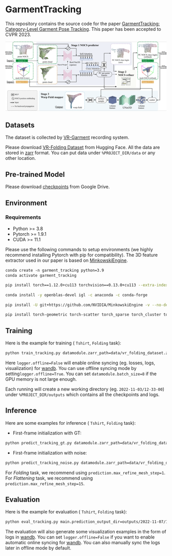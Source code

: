 # GarmentTracking

This repository contains the source code for the paper [GarmentTracking: Category-Level Garment Pose Tracking](https://garment-tracking.robotflow.ai/). This paper has been accepted to CVPR 2023.

![network](assets/network.png)

## Datasets
The dataset is collected by [VR-Garment](https://github.com/xiaoxiaoxh/VR-Garment) recording system.

Please download [VR-Folding Dataset](https://huggingface.co/datasets/robotflow/vr-folding) from Hugging Face. All the data are stored in [zarr](https://zarr.readthedocs.io/en/stable/) format. You can put data under `%PROJECT_DIR/data` or any other location.

## Pre-trained Model

Please download [checkpoints](https://drive.google.com/file/d/1ATy_rWQ13P_AAaP8wvQd41uVvL6UOco2/view?usp=share_link) from Google Drive.

## Environment

### Requirements

- Python >= 3.8
- Pytorch >= 1.9.1
- CUDA >= 11.1

Please use the following commands to setup environments (we highly recommend installing Pytorch with pip for compatibility). The 3D feature extractor used in our paper is based on [MinkowskiEngine](https://github.com/NVIDIA/MinkowskiEngine).

```
conda create -n garment_tracking python=3.9
conda activate garment_tracking
```

```bash
pip install torch==1.12.0+cu113 torchvision==0.13.0+cu113 --extra-index-url https://download.pytorch.org/whl/cu113
```
```bash
conda install -y openblas-devel igl -c anaconda -c conda-forge
```

```bash
pip install -U git+https://github.com/NVIDIA/MinkowskiEngine -v --no-deps --install-option="--blas_include_dirs=${CONDA_PREFIX}/include" --install-option="--blas=openblas"
```
```bash
pip install torch-geometric torch-scatter torch_sparse torch_cluster torchmetrics==0.5.1 open3d pandas wandb pytorch-lightning==1.4.9 hydra-core scipy==1.7.0 scikit-image matplotlib zarr numcodecs tqdm dask numba
```



## Training

Here is the example for training ( `Tshirt`, `Folding` task):

```bash
python train_tracking.py datamodule.zarr_path=data/vr_folding_dataset.zarr/Tshirt logger.offline=False  logger.name=Tshirt-folding-tracking
```

Here `logger.offline=False` will enable online syncing (eg. losses, logs, visualization) for [wandb](wandb.ai). You can use offline syncing mode by setting`logger.offline=True`. You can set `datamodule.batch_size=8` if the GPU memory is not large enough.

Each running will create a new working directory (eg. `2022-11-03/12-33-00`) under `%PROJECT_DIR/outputs` which contains all the checkpoints and logs.

## Inference

Here are some examples for inference ( `Tshirt`, `Folding` task):

- First-frame initialization with GT:

```bash
python predict_tracking_gt.py datamodule.zarr_path=data/vr_folding_dataset.zarr/Tshirt prediction.max_refine_mesh_step=0 main.checkpoint_path=outputs/2022-11-03/12-33-00/checkpoints/last.ckpt logger.name=Tshirt-folding-tracking_test-gt
```

- First-frame initialization with noise:

```bash
python predict_tracking_noise.py datamodule.zarr_path=data/vr_folding_dataset.zarr/Tshirt prediction.max_refine_mesh_step=1 main.checkpoint_path=outputs/2022-11-03/12-33-00/checkpoints/last.ckpt  logger.name=Tshirt-folding-tracking_test-noise
```

For *Folding* task, we recommend using `prediction.max_refine_mesh_step=1`. For *Flattening* task, we recommend using `prediction.max_refine_mesh_step=15`.

## Evaluation

Here is the example for evaluation ( `Tshirt`, `Folding` task):

```bash
python eval_tracking.py main.prediction_output_dir=outputs/2022-11-07/14-48-52  logger.name=Tshirt-folding-tracking-base10_test-gt
```

The evaluation will also generate some visualization examples in the form of logs in [wandb](wandb.ai). You can set `logger.offline=False` if you want to enable automatic online syncing for [wandb](wandb.ai). You can also manually sync the logs later in offline mode by default.
